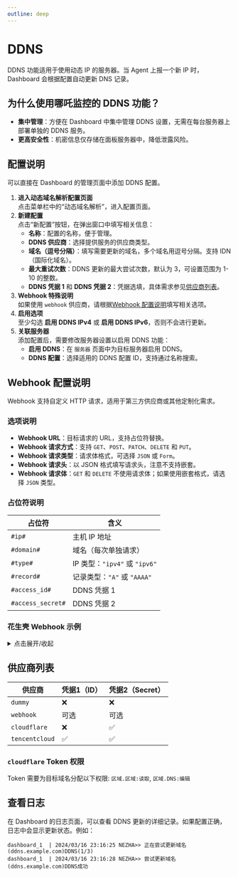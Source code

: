 ```yaml
---
outline: deep
---
```


# DDNS

DDNS 功能适用于使用动态 IP 的服务器。当 Agent 上报一个新 IP 时，Dashboard 会根据配置自动更新 DNS 记录。

## 为什么使用哪吒监控的 DDNS 功能？

- **集中管理**：方便在 Dashboard 中集中管理 DDNS 设置，无需在每台服务器上部署单独的 DDNS 服务。
- **更高安全性**：机密信息仅存储在面板服务器中，降低泄露风险。

## 配置说明

可以直接在 Dashboard 的管理页面中添加 DDNS 配置。

1. **进入动态域名解析配置页面**  
   点击菜单栏中的“动态域名解析”，进入配置页面。  
2. **新建配置**  
   点击“新配置”按钮，在弹出窗口中填写相关信息：
   - **名称**：配置的名称，便于管理。
   - **DDNS 供应商**：选择提供服务的供应商类型。
   - **域名（逗号分隔）**：填写需要更新的域名，多个域名用逗号分隔。支持 IDN（国际化域名）。
   - **最大重试次数**：DDNS 更新的最大尝试次数，默认为 3，可设置范围为 1-10 的整数。
   - **DDNS 凭据 1** 和 **DDNS 凭据 2**：凭据选填，具体需求参见[供应商列表](#供应商列表)。
3. **Webhook 特殊说明**  
   如果使用 `webhook` 供应商，请根据[Webhook 配置说明](#webhook-配置说明)填写相关选项。
4. **启用选项**  
   至少勾选 **启用 DDNS IPv4** 或 **启用 DDNS IPv6**，否则不会进行更新。
5. **关联服务器**  
   添加配置后，需要修改服务器设置以启用 DDNS 功能：  
   - **启用 DDNS**：在 `服务器` 页面中为目标服务器启用 DDNS。  
   - **DDNS 配置**：选择适用的 DDNS 配置 ID，支持通过名称搜索。

## Webhook 配置说明

Webhook 支持自定义 HTTP 请求，适用于第三方供应商或其他定制化需求。

### 选项说明

- **Webhook URL**：目标请求的 URL，支持占位符替换。
- **Webhook 请求方式**：支持 `GET`、`POST`、`PATCH`、`DELETE` 和 `PUT`。
- **Webhook 请求类型**：请求体格式，可选择 `JSON` 或 `Form`。
- **Webhook 请求头**：以 JSON 格式填写请求头，注意不支持嵌套。
- **Webhook 请求体**：`GET` 和 `DELETE` 不使用请求体；如果使用嵌套格式，请选择 `JSON` 类型。

### 占位符说明

| 占位符      | 含义                   |
| ----------- | ---------------------- |
| `#ip#`      | 主机 IP 地址            |
| `#domain#`  | 域名（每次单独请求）    |
| `#type#`    | IP 类型：`"ipv4"` 或 `"ipv6"` |
| `#record#`  | 记录类型：`"A"` 或 `"AAAA"` |
| `#access_id#` | DDNS 凭据 1           |
| `#access_secret#` | DDNS 凭据 2       |

### 花生壳 Webhook 示例
<details>
  <summary>点击展开/收起</summary>

- **URL**：`http://ddns.oray.com/ph/update?hostname=#domain#&myip=#ip#`
- **请求方式**: `GET`
- **请求头**:  
  ```json
  {
    "Authorization": "Basic pass"
  }
  ```
  其中 `pass` 是 Base64 编码后的用户名和密码（例如，`user:pass` 转换为 `dXNlcjpwYXNzCg==`）。
- **注意**：花生壳仅支持 A 记录，因此只需启用 IPv4。

</details>

## 供应商列表

| 供应商         | 凭据1（ID） | 凭据2（Secret） |
| -------------- | ----------- | --------------- |
| `dummy`        | ❌️          | ❌️              |
| `webhook`      | 可选        | 可选            |
| `cloudflare`   | ❌️          | ✅               |
| `tencentcloud` | ✅          | ✅               |


### `cloudflare` Token 权限

Token 需要为目标域名分配以下权限:
   `区域.区域:读取`, `区域.DNS:编辑`

## 查看日志

在 Dashboard 的日志页面，可以查看 DDNS 更新的详细记录。如果配置正确，日志中会显示更新状态。例如：

```shell
dashboard_1  | 2024/03/16 23:16:25 NEZHA>> 正在尝试更新域名(ddns.example.com)DDNS(1/3)
dashboard_1  | 2024/03/16 23:16:28 NEZHA>> 尝试更新域名(ddns.example.com)DDNS成功
```